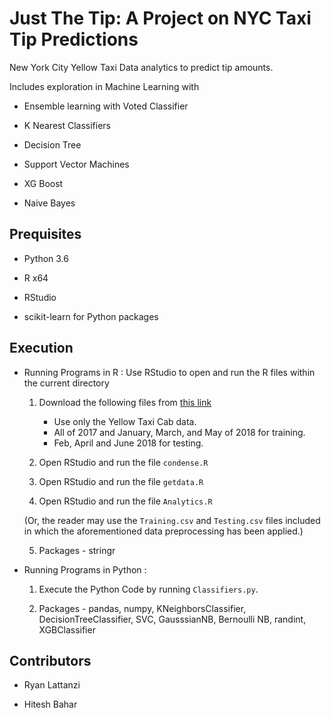 # Just The Tip: A Project on NYC Taxi Tip Predictions

New York City Yellow Taxi Data analytics to predict tip amounts.

Includes exploration in Machine Learning with 

- Ensemble learning with Voted Classifier 

- K Nearest Classifiers

- Decision Tree

- Support Vector Machines

- XG Boost

- Naive Bayes

Prequisites
-----------

- Python 3.6

- R x64 

- RStudio

- scikit-learn for Python packages

Execution
--------

- Running Programs in R :
    Use RStudio to open and run the R files within the current directory

    1. Download the following files from [this link](http://www.nyc.gov/html/tlc/html/about/trip_record_data.shtml)
        - Use only the Yellow Taxi Cab data.
        - All of 2017 and January, March, and May of 2018 for training.
        - Feb, April and June 2018 for testing.

    2. Open RStudio and run the file `condense.R`

    3. Open RStudio and run the file `getdata.R`

    4. Open RStudio and run the file `Analytics.R`

    (Or, the reader may use the `Training.csv` and `Testing.csv` files included in which
    the aforementioned data preprocessing has been applied.)
    
    5. Packages - stringr
    
- Running Programs in Python :

    1. Execute the Python Code by running `Classifiers.py`.
    
    2. Packages - pandas, numpy, KNeighborsClassifier, DecisionTreeClassifier, SVC, GausssianNB, Bernoulli NB, randint, XGBClassifier
    
Contributors
--------------

- Ryan Lattanzi

- Hitesh Bahar
